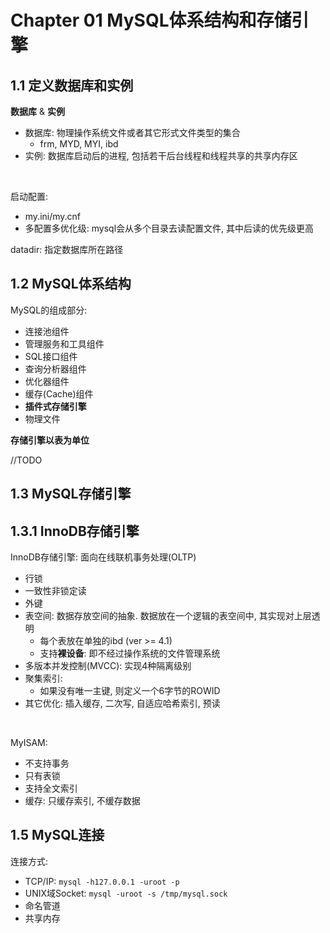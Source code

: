# Chapter 01 MySQL体系结构和存储引擎

## 1.1 定义数据库和实例

**数据库** & **实例**
- 数据库: 物理操作系统文件或者其它形式文件类型的集合
    - frm, MYD, MYI, ibd
- 实例: 数据库启动后的进程, 包括若干后台线程和线程共享的共享内存区
<br/>


启动配置:
- my.ini/my.cnf
- 多配置多优化级: mysql会从多个目录去读配置文件, 其中后读的优先级更高

datadir: 指定数据库所在路径


## 1.2 MySQL体系结构

MySQL的组成部分:
- 连接池组件
- 管理服务和工具组件
- SQL接口组件
- 查询分析器组件
- 优化器组件
- 缓存(Cache)组件
- **插件式存储引擎**
- 物理文件

**存储引擎以表为单位**

//TODO

## 1.3 MySQL存储引擎

## 1.3.1 InnoDB存储引擎

InnoDB存储引擎: 面向在线联机事务处理(OLTP)
- 行锁
- 一致性非锁定读
- 外键
- 表空间: 数据存放空间的抽象. 数据放在一个逻辑的表空间中, 其实现对上层透明
    - 每个表放在单独的ibd (ver >= 4.1)
    - 支持**裸设备**: 即不经过操作系统的文件管理系统
- 多版本并发控制(MVCC): 实现4种隔离级别
- 聚集索引:
    - 如果没有唯一主键, 则定义一个6字节的ROWID
- 其它优化: 插入缓存, 二次写, 自适应哈希索引, 预读
<br/>


MyISAM:
- 不支持事务
- 只有表锁
- 支持全文索引
- 缓存: 只缓存索引, 不缓存数据
  

## 1.5 MySQL连接

连接方式:
- TCP/IP: ``mysql -h127.0.0.1 -uroot -p``
- UNIX域Socket: ``mysql -uroot -s /tmp/mysql.sock``
- 命名管道
- 共享内存